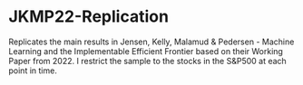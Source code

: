 # JKMP22-Replication
Replicates the main results in Jensen, Kelly, Malamud &amp; Pedersen - Machine Learning and the Implementable Efficient Frontier based on their Working Paper from 2022. I restrict the sample to the stocks in the S&P500 at each point in time.
